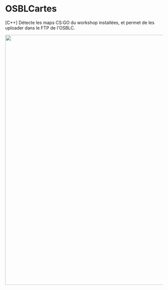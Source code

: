 # OSBLCartes
[C++] Détecte les maps CS:GO du workshop installées, et permet de les uploader dans le FTP de l'OSBLC.

<p align="center">
  <img src="https://a.pomf.cat/gzpbku.png" width="800">
</p>
